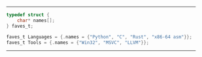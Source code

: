 ---------------
```C
typedef struct {
    char* names[];
} faves_t;

faves_t Languages = {.names = {"Python", "C", "Rust", "x86-64 asm"}};
faves_t Tools = {.names = {"Win32", "MSVC", "LLVM"}};
```
---------------

